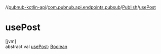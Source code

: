 //[pubnub-kotlin-api](../../../index.md)/[com.pubnub.api.endpoints.pubsub](../index.md)/[Publish](index.md)/[usePost](use-post.md)

# usePost

[jvm]\
abstract val [usePost](use-post.md): [Boolean](https://kotlinlang.org/api/latest/jvm/stdlib/kotlin/-boolean/index.html)

